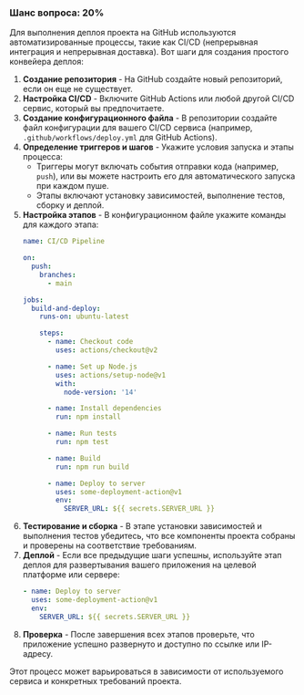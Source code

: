### Шанс вопроса: 20%

Для выполнения деплоя проекта на GitHub используются автоматизированные процессы, такие как CI/CD (непрерывная интеграция и непрерывная доставка). Вот шаги для создания простого конвейера деплоя:

1. **Создание репозитория** - На GitHub создайте новый репозиторий, если он еще не существует.
2. **Настройка CI/CD** - Включите GitHub Actions или любой другой CI/CD сервис, который вы предпочитаете.
3. **Создание конфигурационного файла** - В репозитории создайте файл конфигурации для вашего CI/CD сервиса (например, `.github/workflows/deploy.yml` для GitHub Actions).
4. **Определение триггеров и шагов** - Укажите условия запуска и этапы процесса:
   - Триггеры могут включать события отправки кода (например, `push`), или вы можете настроить его для автоматического запуска при каждом пуше.
   - Этапы включают установку зависимостей, выполнение тестов, сборку и деплой.
5. **Настройка этапов** - В конфигурационном файле укажите команды для каждого этапа:
   ```yaml
   name: CI/CD Pipeline

   on:
     push:
       branches:
         - main

   jobs:
     build-and-deploy:
       runs-on: ubuntu-latest

       steps:
         - name: Checkout code
           uses: actions/checkout@v2

         - name: Set up Node.js
           uses: actions/setup-node@v1
           with:
             node-version: '14'

         - name: Install dependencies
           run: npm install

         - name: Run tests
           run: npm test

         - name: Build
           run: npm run build

         - name: Deploy to server
           uses: some-deployment-action@v1
           env:
             SERVER_URL: ${{ secrets.SERVER_URL }}
   ```
6. **Тестирование и сборка** - В этапе установки зависимостей и выполнения тестов убедитесь, что все компоненты проекта собраны и проверены на соответствие требованиям.
7. **Деплой** - Если все предыдущие шаги успешны, используйте этап деплоя для развертывания вашего приложения на целевой платформе или сервере:
   ```yaml
   - name: Deploy to server
     uses: some-deployment-action@v1
     env:
       SERVER_URL: ${{ secrets.SERVER_URL }}
   ```
8. **Проверка** - После завершения всех этапов проверьте, что приложение успешно развернуто и доступно по ссылке или IP-адресу.

Этот процесс может варьироваться в зависимости от используемого сервиса и конкретных требований проекта.